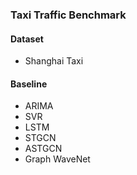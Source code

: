 ### Taxi Traffic Benchmark

#### Dataset

- Shanghai Taxi



#### Baseline

- ARIMA
- SVR
- LSTM
- STGCN
- ASTGCN
- Graph WaveNet

